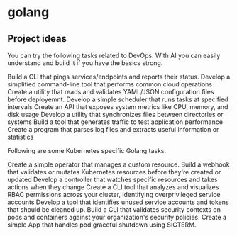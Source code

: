 # golang
## Project ideas

You can try the following tasks related to DevOps. With AI you can easily understand and build it if you have the basics strong.

Build a CLI that pings services/endpoints and reports their status.
Develop a simplified command-line tool that performs common cloud operations
Create a utility that reads and validates YAML/JSON configuration files before deployemnt.
Develop a simple scheduler that runs tasks at specified intervals
Create an API that exposes system metrics like CPU, memory, and disk usage
Develop a utility that synchronizes files between directories or systems
Build a tool that generates traffic to test application performance
Create a program that parses log files and extracts useful information or statistics

Following are some Kubernetes specific Golang tasks.

Create a simple operator that manages a custom resource.
Build a webhook that validates or mutates Kubernetes resources before they're created or updated
Develop a controller that watches specific resources and takes actions when they change
Create a CLI tool that analyzes and visualizes RBAC permissions across your cluster, identifying overprivileged service accounts
Develop a tool that identifies unused service accounts and tokens that should be cleaned up.
Build a CLI that validates security contexts on pods and containers against your organization's security policies.
Create a simple App that handles pod graceful shutdown using SIGTERM.
